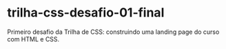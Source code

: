 # trilha-css-desafio-01-final
Primeiro desafio da Trilha de CSS: construindo uma landing page do curso com HTML e CSS.
